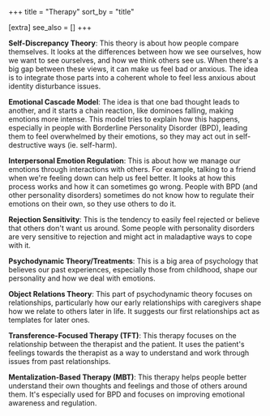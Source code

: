 +++
title = "Therapy"
sort_by = "title"

[extra]
see_also = []
+++


**Self-Discrepancy Theory**: This theory is about how people compare themselves. It looks at the differences between how we see ourselves, how we want to see ourselves, and how we think others see us. When there's a big gap between these views, it can make us feel bad or anxious. The idea is to integrate those parts into a coherent whole to feel less anxious about identity disturbance issues.

**Emotional Cascade Model**: The idea is that one bad thought leads to another, and it starts a chain reaction, like dominoes falling, making emotions more intense. This model tries to explain how this happens, especially in people with Borderline Personality Disorder (BPD), leading them to feel overwhelmed by their emotions, so they may act out in self-destructive ways (ie. self-harm).

**Interpersonal Emotion Regulation**: This is about how we manage our emotions through interactions with others. For example, talking to a friend when we're feeling down can help us feel better. It looks at how this process works and how it can sometimes go wrong. People with BPD (and other personality disorders) sometimes do not know how to regulate their emotions on their own, so they use others to do it.

**Rejection Sensitivity**: This is the tendency to easily feel rejected or believe that others don't want us around. Some people with personality disorders are very sensitive to rejection and might act in maladaptive ways to cope with it.

**Psychodynamic Theory/Treatments**: This is a big area of psychology that believes our past experiences, especially those from childhood, shape our personality and how we deal with emotions.

**Object Relations Theory**: This part of psychodynamic theory focuses on relationships, particularly how our early relationships with caregivers shape how we relate to others later in life. It suggests our first relationships act as templates for later ones.

**Transference-Focused Therapy (TFT)**: This therapy focuses on the relationship between the therapist and the patient. It uses the patient's feelings towards the therapist as a way to understand and work through issues from past relationships.

**Mentalization-Based Therapy (MBT)**: This therapy helps people better understand their own thoughts and feelings and those of others around them. It's especially used for BPD and focuses on improving emotional awareness and regulation.

